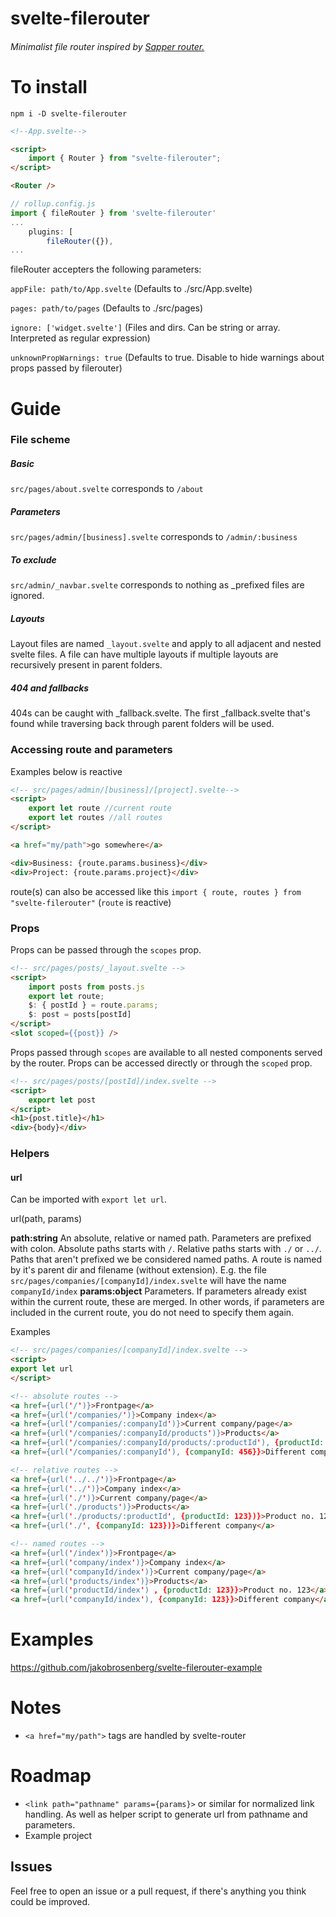 # svelte-filerouter

###### Minimalist file router inspired by [Sapper router.](https://sapper.svelte.dev/docs#File_naming_rules)






# To install

``npm i -D svelte-filerouter``


```html
<!--App.svelte-->

<script>
    import { Router } from "svelte-filerouter";
</script>

<Router />

```

```javascript
// rollup.config.js
import { fileRouter } from 'svelte-filerouter'
...
    plugins: [
        fileRouter({}),
...

```
fileRouter accepters the following parameters:

``appFile: path/to/App.svelte`` (Defaults to ./src/App.svelte)

``pages: path/to/pages`` (Defaults to ./src/pages)

``ignore: ['widget.svelte']`` (Files and dirs. Can be string or array. Interpreted as regular expression)

``unknownPropWarnings: true`` (Defaults to true. Disable to hide warnings about props passed by filerouter)


# **Guide**

### File scheme

##### Basic
``src/pages/about.svelte`` corresponds to ``/about``

##### Parameters
``src/pages/admin/[business].svelte`` corresponds to ``/admin/:business``

##### To exclude
``src/admin/_navbar.svelte`` corresponds to nothing as _prefixed files are ignored.

##### Layouts
Layout files are named ``_layout.svelte`` and apply to all adjacent and nested svelte files. A file can have multiple layouts if multiple layouts are recursively present in parent folders.

##### 404 and fallbacks
404s can be caught with _fallback.svelte. The first _fallback.svelte that's found while traversing back through parent folders will be used.

### Accessing route and parameters
Examples below is reactive

```html
<!-- src/pages/admin/[business]/[project].svelte-->
<script>
    export let route //current route
    export let routes //all routes
</script>

<a href="my/path">go somewhere</a>

<div>Business: {route.params.business}</div>
<div>Project: {route.params.project}</div>
```

route(s) can also be accessed like this
``import { route, routes } from "svelte-filerouter"``
(``route`` is reactive)

### Props
Props can be passed through the ``scopes`` prop.
```html
<!-- src/pages/posts/_layout.svelte -->
<script>
    import posts from posts.js
    export let route;
    $: { postId } = route.params;
    $: post = posts[postId]
</script>
<slot scoped={{post}} />
```
Props passed through ``scopes`` are available to all nested components served by the router. Props can be accessed directly or through the ``scoped`` prop.
```html
<!-- src/pages/posts/[postId]/index.svelte -->
<script>
    export let post
</script>
<h1>{post.title}</h1>
<div>{body}</div>
```

### Helpers
#### url
Can be imported with ``export let url``.

url(path, params)

**path:string** 
An absolute, relative or named path. Parameters are prefixed with colon. Absolute paths starts with ``/``. Relative paths starts with ``./`` or ``../``. Paths that aren't prefixed we be considered named paths. A route is named by it's parent dir and filename (without extension). E.g. the file ``src/pages/companies/[companyId]/index.svelte`` will have the name ``companyId/index``
**params:object**
Parameters. If parameters already exist within the current route, these are merged. In other words, if parameters are included in the current route, you do not need to specify them again.

Examples
 ```html
<!-- src/pages/companies/[companyId]/index.svelte -->
<script>
export let url
</script>

<!-- absolute routes -->
<a href={url('/')}>Frontpage</a>
<a href={url('/companies/')}>Company index</a>
<a href={url('/companies/:companyId')}>Current company/page</a>
<a href={url('/companies/:companyId/products')}>Products</a>
<a href={url('/companies/:companyId/products/:productId'), {productId: 123}}>Product no. 123</a>
<a href={url('/companies/:companyId'), {companyId: 456}}>Different company</a>

<!-- relative routes -->
<a href={url('../../')}>Frontpage</a>
<a href={url('../')}>Company index</a>
<a href={url('./')}>Current company/page</a>
<a href={url('./products')}>Products</a>
<a href={url('./products/:productId', {productId: 123})}>Product no. 123</a>
<a href={url('./', {companyId: 123})}>Different company</a>

<!-- named routes -->
<a href={url('/index')}>Frontpage</a>
<a href={url('company/index')}>Company index</a>
<a href={url('companyId/index')}>Current company/page</a>
<a href={url('products/index')}>Products</a>
<a href={url('productId/index') , {productId: 123}}>Product no. 123</a>
<a href={url('companyId/index'), {companyId: 123}}>Different company</a>
```




# Examples
https://github.com/jakobrosenberg/svelte-filerouter-example

# Notes
- ``<a href="my/path">`` tags are handled by svelte-router

# Roadmap
- ``<link path="pathname" params={params}>`` or similar for normalized link handling. As well as helper script to generate url from pathname and parameters.
- Example project

## Issues
Feel free to open an issue or a pull request, if there's anything you think could be improved.
